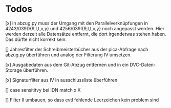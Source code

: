 # Todos

[x] in abzug.py muss der Umgang mit den Parallelverknüpfungen in 4243/039D{9,l,t,x,y} und 4256/039I{9,l,t,x,y} noch angepasst werden. Hier werden derzeit alle Datensätze entfernt, die dort irgendetwas stehen haben. Das dürfte nicht korrekt sein.

[] Jahresfilter der Schreibmeisterbücher aus der pica-Abfrage nach abzug.py überführen und analog der Filterung IV umsetzen.

[x] Ausgabedaten aus dem Git-Abzug entfernen und in ein DVC-Daten-Storage überführen.

[x] Signaturfilter aus IV in ausschlussliste überführen

[] case sensititvy bei IDN match x X

[] Filter II umbauen, so dass evtl fehlende Leerzeichen kein problem sind